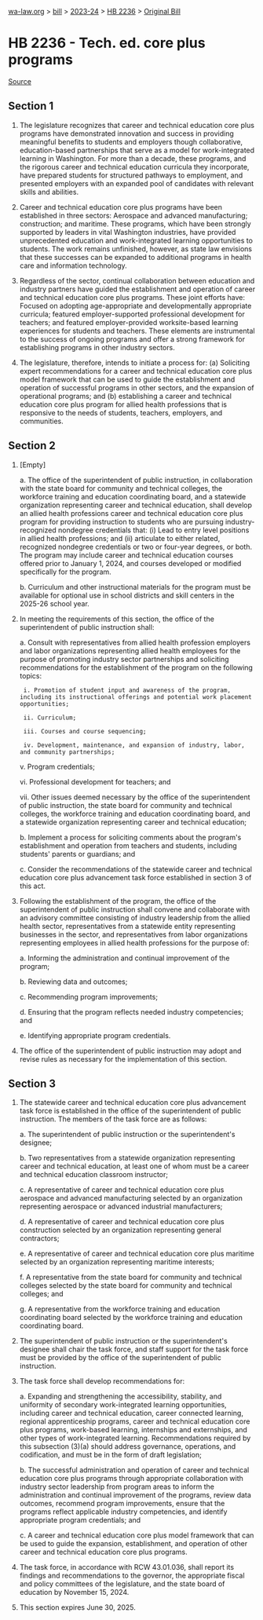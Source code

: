 [wa-law.org](/) > [bill](/bill/) > [2023-24](/bill/2023-24/) > [HB 2236](/bill/2023-24/hb/2236/) > [Original Bill](/bill/2023-24/hb/2236/1/)

# HB 2236 - Tech. ed. core plus programs

[Source](http://lawfilesext.leg.wa.gov/biennium/2023-24/Pdf/Bills/House%20Bills/2236.pdf)

## Section 1
1. The legislature recognizes that career and technical education core plus programs have demonstrated innovation and success in providing meaningful benefits to students and employers though collaborative, education-based partnerships that serve as a model for work-integrated learning in Washington. For more than a decade, these programs, and the rigorous career and technical education curricula they incorporate, have prepared students for structured pathways to employment, and presented employers with an expanded pool of candidates with relevant skills and abilities.

2. Career and technical education core plus programs have been established in three sectors: Aerospace and advanced manufacturing; construction; and maritime. These programs, which have been strongly supported by leaders in vital Washington industries, have provided unprecedented education and work-integrated learning opportunities to students. The work remains unfinished, however, as state law envisions that these successes can be expanded to additional programs in health care and information technology.

3. Regardless of the sector, continual collaboration between education and industry partners have guided the establishment and operation of career and technical education core plus programs. These joint efforts have: Focused on adopting age-appropriate and developmentally appropriate curricula; featured employer-supported professional development for teachers; and featured employer-provided worksite-based learning experiences for students and teachers. These elements are instrumental to the success of ongoing programs and offer a strong framework for establishing programs in other industry sectors.

4. The legislature, therefore, intends to initiate a process for: (a) Soliciting expert recommendations for a career and technical education core plus model framework that can be used to guide the establishment and operation of successful programs in other sectors, and the expansion of operational programs; and (b) establishing a career and technical education core plus program for allied health professions that is responsive to the needs of students, teachers, employers, and communities.

## Section 2
1. [Empty]

    a. The office of the superintendent of public instruction, in collaboration with the state board for community and technical colleges, the workforce training and education coordinating board, and a statewide organization representing career and technical education, shall develop an allied health professions career and technical education core plus program for providing instruction to students who are pursuing industry-recognized nondegree credentials that: (i) Lead to entry level positions in allied health professions; and (ii) articulate to either related, recognized nondegree credentials or two or four-year degrees, or both. The program may include career and technical education courses offered prior to January 1, 2024, and courses developed or modified specifically for the program.

    b. Curriculum and other instructional materials for the program must be available for optional use in school districts and skill centers in the 2025-26 school year.

2. In meeting the requirements of this section, the office of the superintendent of public instruction shall:

    a. Consult with representatives from allied health profession employers and labor organizations representing allied health employees for the purpose of promoting industry sector partnerships and soliciting recommendations for the establishment of the program on the following topics:

        i. Promotion of student input and awareness of the program, including its instructional offerings and potential work placement opportunities;

        ii. Curriculum;

        iii. Courses and course sequencing;

        iv. Development, maintenance, and expansion of industry, labor, and community partnerships;

    v. Program credentials;

    vi. Professional development for teachers; and

    vii. Other issues deemed necessary by the office of the superintendent of public instruction, the state board for community and technical colleges, the workforce training and education coordinating board, and a statewide organization representing career and technical education;

    b. Implement a process for soliciting comments about the program's establishment and operation from teachers and students, including students' parents or guardians; and

    c. Consider the recommendations of the statewide career and technical education core plus advancement task force established in section 3 of this act.

3. Following the establishment of the program, the office of the superintendent of public instruction shall convene and collaborate with an advisory committee consisting of industry leadership from the allied health sector, representatives from a statewide entity representing businesses in the sector, and representatives from labor organizations representing employees in allied health professions for the purpose of:

    a. Informing the administration and continual improvement of the program;

    b. Reviewing data and outcomes;

    c. Recommending program improvements;

    d. Ensuring that the program reflects needed industry competencies; and

    e. Identifying appropriate program credentials.

4. The office of the superintendent of public instruction may adopt and revise rules as necessary for the implementation of this section.

## Section 3
1. The statewide career and technical education core plus advancement task force is established in the office of the superintendent of public instruction. The members of the task force are as follows:

    a. The superintendent of public instruction or the superintendent's designee;

    b. Two representatives from a statewide organization representing career and technical education, at least one of whom must be a career and technical education classroom instructor;

    c. A representative of career and technical education core plus aerospace and advanced manufacturing selected by an organization representing aerospace or advanced industrial manufacturers;

    d. A representative of career and technical education core plus construction selected by an organization representing general contractors;

    e. A representative of career and technical education core plus maritime selected by an organization representing maritime interests;

    f. A representative from the state board for community and technical colleges selected by the state board for community and technical colleges; and

    g. A representative from the workforce training and education coordinating board selected by the workforce training and education coordinating board.

2. The superintendent of public instruction or the superintendent's designee shall chair the task force, and staff support for the task force must be provided by the office of the superintendent of public instruction.

3. The task force shall develop recommendations for:

    a. Expanding and strengthening the accessibility, stability, and uniformity of secondary work-integrated learning opportunities, including career and technical education, career connected learning, regional apprenticeship programs, career and technical education core plus programs, work-based learning, internships and externships, and other types of work-integrated learning. Recommendations required by this subsection (3)(a) should address governance, operations, and codification, and must be in the form of draft legislation;

    b. The successful administration and operation of career and technical education core plus programs through appropriate collaboration with industry sector leadership from program areas to inform the administration and continual improvement of the programs, review data outcomes, recommend program improvements, ensure that the programs reflect applicable industry competencies, and identify appropriate program credentials; and

    c. A career and technical education core plus model framework that can be used to guide the expansion, establishment, and operation of other career and technical education core plus programs.

4. The task force, in accordance with RCW 43.01.036, shall report its findings and recommendations to the governor, the appropriate fiscal and policy committees of the legislature, and the state board of education by November 15, 2024.

5. This section expires June 30, 2025.
